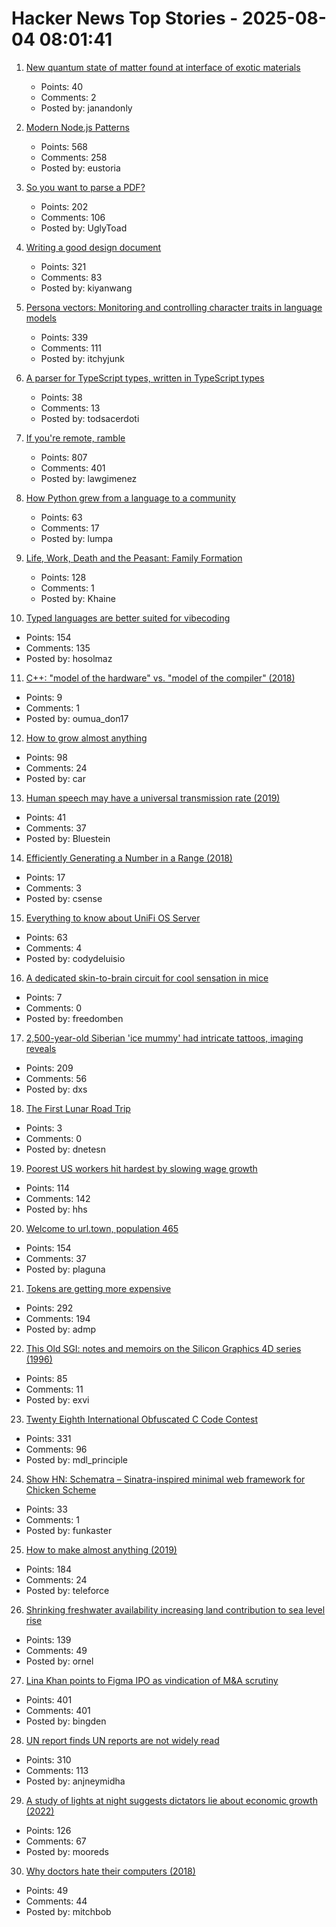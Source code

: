 # Hacker News Top Stories - 2025-08-04 08:01:41

1. [New quantum state of matter found at interface of exotic materials](https://phys.org/news/2025-07-quantum-state-interface-exotic-materials.html)
   - Points: 40
   - Comments: 2
   - Posted by: janandonly

2. [Modern Node.js Patterns](https://kashw1n.com/blog/nodejs-2025/)
   - Points: 568
   - Comments: 258
   - Posted by: eustoria

3. [So you want to parse a PDF?](https://eliot-jones.com/2025/8/pdf-parsing-xref)
   - Points: 202
   - Comments: 106
   - Posted by: UglyToad

4. [Writing a good design document](https://grantslatton.com/how-to-design-document)
   - Points: 321
   - Comments: 83
   - Posted by: kiyanwang

5. [Persona vectors: Monitoring and controlling character traits in language models](https://www.anthropic.com/research/persona-vectors)
   - Points: 339
   - Comments: 111
   - Posted by: itchyjunk

6. [A parser for TypeScript types, written in TypeScript types](https://github.com/easrng/tsints)
   - Points: 38
   - Comments: 13
   - Posted by: todsacerdoti

7. [If you're remote, ramble](https://stephango.com/ramblings)
   - Points: 807
   - Comments: 401
   - Posted by: lawgimenez

8. [How Python grew from a language to a community](https://thenewstack.io/how-python-grew-from-a-language-to-a-community/)
   - Points: 63
   - Comments: 17
   - Posted by: lumpa

9. [Life, Work, Death and the Peasant: Family Formation](https://acoup.blog/2025/08/01/collections-life-work-death-and-the-peasant-part-iiia-family-formation/)
   - Points: 128
   - Comments: 1
   - Posted by: Khaine

10. [Typed languages are better suited for vibecoding](https://solmaz.io/typed-languages-are-better-suited-for-vibecoding)
   - Points: 154
   - Comments: 135
   - Posted by: hosolmaz

11. [C++: "model of the hardware" vs. "model of the compiler" (2018)](http://ithare.com/c-model-of-the-hardware-vs-model-of-the-compiler/)
   - Points: 9
   - Comments: 1
   - Posted by: oumua_don17

12. [How to grow almost anything](https://howtogrowalmostanything.notion.site/htgaa25)
   - Points: 98
   - Comments: 24
   - Posted by: car

13. [Human speech may have a universal transmission rate (2019)](https://www.science.org/content/article/human-speech-may-have-universal-transmission-rate-39-bits-second)
   - Points: 41
   - Comments: 37
   - Posted by: Bluestein

14. [Efficiently Generating a Number in a Range (2018)](https://www.pcg-random.org/posts/bounded-rands.html)
   - Points: 17
   - Comments: 3
   - Posted by: csense

15. [Everything to know about UniFi OS Server](https://deluisio.com/networking/unifi/2025/08/03/everything-you-need-to-know-about-unifi-os-server-before-you-waste-time-testing-it/)
   - Points: 63
   - Comments: 4
   - Posted by: codydeluisio

16. [A dedicated skin-to-brain circuit for cool sensation in mice](https://www.sciencedaily.com/releases/2025/07/250730030354.htm)
   - Points: 7
   - Comments: 0
   - Posted by: freedomben

17. [2,500-year-old Siberian 'ice mummy' had intricate tattoos, imaging reveals](https://www.bbc.com/news/articles/c4gzx0zm68vo)
   - Points: 209
   - Comments: 56
   - Posted by: dxs

18. [The First Lunar Road Trip](https://nautil.us/the-first-lunar-road-trip-1227738/)
   - Points: 3
   - Comments: 0
   - Posted by: dnetesn

19. [Poorest US workers hit hardest by slowing wage growth](https://www.ft.com/content/cfb77a53-fef8-4382-b102-c217e0aa4b25)
   - Points: 114
   - Comments: 142
   - Posted by: hhs

20. [Welcome to url.town, population 465](https://url.town/)
   - Points: 154
   - Comments: 37
   - Posted by: plaguna

21. [Tokens are getting more expensive](https://ethanding.substack.com/p/ai-subscriptions-get-short-squeezed)
   - Points: 292
   - Comments: 194
   - Posted by: admp

22. [This Old SGI: notes and memoirs on the Silicon Graphics 4D series (1996)](https://archive.irixnet.org/thisoldsgi/)
   - Points: 85
   - Comments: 11
   - Posted by: exvi

23. [Twenty Eighth International Obfuscated C Code Contest](https://www.ioccc.org/2024/index.html)
   - Points: 331
   - Comments: 96
   - Posted by: mdl_principle

24. [Show HN: Schematra – Sinatra-inspired minimal web framework for Chicken Scheme](https://github.com/rolandoam/schematra)
   - Points: 33
   - Comments: 1
   - Posted by: funkaster

25. [How to make almost anything (2019)](https://fab.cba.mit.edu/classes/863.19/CBA/people/dsculley/index.html)
   - Points: 184
   - Comments: 24
   - Posted by: teleforce

26. [Shrinking freshwater availability increasing land contribution to sea level rise](https://news.asu.edu/20250725-environment-and-sustainability-new-global-study-shows-freshwater-disappearing-alarming)
   - Points: 139
   - Comments: 49
   - Posted by: ornel

27. [Lina Khan points to Figma IPO as vindication of M&A scrutiny](https://techcrunch.com/2025/08/02/lina-khan-points-to-figma-ipo-as-vindication-for-ma-scrutiny/)
   - Points: 401
   - Comments: 401
   - Posted by: bingden

28. [UN report finds UN reports are not widely read](https://www.reuters.com/world/un-report-finds-united-nations-reports-are-not-widely-read-2025-08-01/)
   - Points: 310
   - Comments: 113
   - Posted by: anjneymidha

29. [A study of lights at night suggests dictators lie about economic growth (2022)](https://www.economist.com/graphic-detail/2022/09/29/a-study-of-lights-at-night-suggests-dictators-lie-about-economic-growth)
   - Points: 126
   - Comments: 67
   - Posted by: mooreds

30. [Why doctors hate their computers (2018)](https://www.newyorker.com/magazine/2018/11/12/why-doctors-hate-their-computers)
   - Points: 49
   - Comments: 44
   - Posted by: mitchbob

